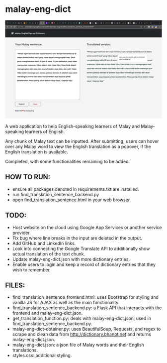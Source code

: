 # malay-eng-dict
![example-image](https://github.com/Candyzorua/malay-eng-dict/blob/master/malay-eng-dict-example-image.jpeg?raw=true)

A web application to help English-speaking learners of Malay and Malay-speaking learners of English. 

Any chunk of Malay text can be inputted. After submitting, users can hover over any Malay word to view the English translation as a popover, if the English translation is available.

Completed, with some functionalities remaining to be added.

## HOW TO RUN:
- ensure all packages denoted in requirements.txt are installed.
- run find_translation_sentence_backend.py
- open find_translation_sentence.html in your web browser.

## TODO:
- Host website on the cloud using Google App Services or another service provider.
- Fix bug where line breaks in the input are deleted in the output.
- Add GitHub and LinkedIn links.
- Look into connecting the Google Translate API to additionally show actual translation of the text chunk.
- Update malay-eng-dict.json with more dictionary entries.
- Enable users to login and keep a record of dictionary entries that they wish to remember.

## FILES:
- find_translation_sentence_frontend.html: uses Bootstrap for styling and vanilla JS for AJAX as well as the main functionality.
- find_translation_sentence_backend.py: a Flask API that interacts with the frontend and malay-eng-dict.json.
- get_translation_function.py: deals with malay-eng-dict.json; used in find_translation_sentence_backend.py.
- malay-eng-dict-obtainer.py: uses BeautifulSoup, Requests, and regex to scrape and clean data from http://dictionary.bhanot.net and returns malay-eng-dict.json.
- malay-eng-dict.json: a json file of Malay words and their English translations.
- styles.css: additional styling.

